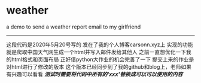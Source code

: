 # weather

a demo to send a weather report email to my girlfriend

------

这段代码是2020年5月20号写的
发在了我的个人博客carsonn.xyz上
实现的功能就是爬取中国天气网生成一个html并写入邮件发给其他人
之前一直想优化一下我的html格式和页面布局
正好借python大作业的机会完善了一下
提交上来的作业是对html进行了修改的版本
这个版本已经同步到了我的github和blog上，老师如果有兴趣可以看看
***测试时需要将代码中所有的'xxx'替换成可以可以使用的内容***

